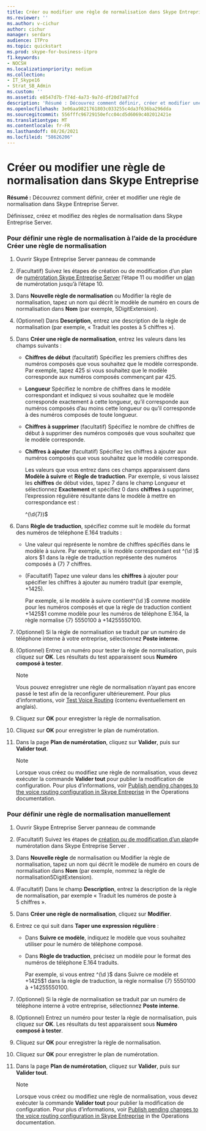 ```yaml
---
title: Créer ou modifier une règle de normalisation dans Skype Entreprise
ms.reviewer: ''
ms.author: v-cichur
author: cichur
manager: serdars
audience: ITPro
ms.topic: quickstart
ms.prod: skype-for-business-itpro
f1.keywords:
- NOCSH
ms.localizationpriority: medium
ms.collection:
- IT_Skype16
- Strat_SB_Admin
ms.custom: ''
ms.assetid: e8547d7b-f74d-4a73-9a7d-df20d7a87fcd
description: 'Résumé : Découvrez comment définir, créer et modifier une règle de normalisation dans Skype Entreprise Server.'
ms.openlocfilehash: 3e06aa9821761803c033255c4da3f636ba296dda
ms.sourcegitcommit: 556fffc96729150efcc04cd5d6069c402012421e
ms.translationtype: MT
ms.contentlocale: fr-FR
ms.lasthandoff: 08/26/2021
ms.locfileid: "58626206"
---
```

# <a name="create-or-modify-a-normalization-rule-in-skype-for-business"></a>Créer ou modifier une règle de normalisation dans Skype Entreprise

**Résumé :** Découvrez comment définir, créer et modifier une règle de normalisation dans Skype Entreprise Server.

Définissez, créez et modifiez des règles de normalisation dans Skype Entreprise Server.

### <a name="to-define-a-normalization-rule-by-using-build-a-normalization-rule"></a>Pour définir une règle de normalisation à l’aide de la procédure Créer une règle de normalisation

1. Ouvrir Skype Entreprise Server panneau de commande

2. (Facultatif) Suivez les étapes de création ou de modification d’un plan de [numérotation Skype Entreprise Server](dial-plans.md) l’étape 11 ou modifier un [plan](/previous-versions/office/lync-server-2013/lync-server-2013-modify-a-dial-plan) de numérotation jusqu’à l’étape 10.

3. Dans **Nouvelle règle de normalisation** ou Modifier la règle de normalisation, tapez un nom qui décrit le modèle de numéro en cours de normalisation dans **Nom** (par exemple, 5DigitExtension). 

4. (Optionnel) Dans **Description**, entrez une description de la règle de normalisation (par exemple, « Traduit les postes à 5 chiffres »).

5. Dans **Créer une règle de normalisation**, entrez les valeurs dans les champs suivants :

   - **Chiffres de début** (facultatif) Spécifiez les premiers chiffres des numéros composés que vous souhaitez que le modèle corresponde. Par exemple, tapez 425 si vous souhaitez que le modèle corresponde aux numéros composés commençant par 425.

   - **Longueur** Spécifiez le nombre de chiffres dans le modèle correspondant et indiquez si vous souhaitez que le modèle corresponde exactement à cette longueur, qu’il corresponde aux numéros composés d’au moins cette longueur ou qu’il corresponde à des numéros composés de toute longueur.

   - **Chiffres à supprimer** (facultatif) Spécifiez le nombre de chiffres de début à supprimer des numéros composés que vous souhaitez que le modèle corresponde.

   - **Chiffres à ajouter** (facultatif) Spécifiez les chiffres à ajouter aux numéros composés que vous souhaitez que le modèle corresponde.

     Les valeurs que vous entrez dans ces champs apparaissent dans **Modèle à suivre** et **Règle de traduction**. Par exemple, si vous laissez  les **chiffres** de début vides, tapez 7 dans le champ Longueur et sélectionnez **Exactement** et spécifiez 0 dans **chiffres** à supprimer, l’expression régulière résultante dans le modèle à mettre en correspondance est : 

     ^(\d{7})$

6. Dans **Règle de traduction**, spécifiez comme suit le modèle du format des numéros de téléphone E.164 traduits :

   - Une valeur qui représente le nombre de chiffres spécifiés dans le modèle à suivre. Par exemple, si le modèle correspondant est ^(\d )$ alors $1 dans la règle de traduction représente des numéros composés à {7} 7 chiffres.

   - (Facultatif) Tapez une valeur dans les **chiffres** à ajouter pour spécifier les chiffres à ajouter au numéro traduit (par exemple, +1425).

     Par exemple,  si le modèle à suivre contient^(\d )$ comme modèle pour les numéros composés et que la règle de traduction contient +1425$1 comme modèle pour les numéros de téléphone E.164, la règle normalise {7} 5550100 à +14255550100. 

7. (Optionnel) Si la règle de normalisation se traduit par un numéro de téléphone interne à votre entreprise, sélectionnez **Poste interne**.

8. (Optionnel) Entrez un numéro pour tester la règle de normalisation, puis cliquez sur **OK**. Les résultats du test apparaissent sous **Numéro composé à tester**.

    > [!NOTE]
    > Vous pouvez enregistrer une règle de normalisation n’ayant pas encore passé le test afin de la reconfigurer ultérieurement. Pour plus d’informations, voir [Test Voice Routing](/previous-versions/office/lync-server-2013/lync-server-2013-test-voice-routing) (contenu éventuellement en anglais).

9. Cliquez sur **OK** pour enregistrer la règle de normalisation.

10. Cliquez sur **OK** pour enregistrer le plan de numérotation.

11. Dans la page **Plan de numérotation**, cliquez sur **Valider**, puis sur **Valider tout**.

    > [!NOTE]
    > Lorsque vous créez ou modifiez une règle de normalisation, vous devez exécuter la commande **Valider tout** pour publier la modification de configuration. Pour plus d’informations, voir [Publish pending changes to the voice routing configuration in Skype Entreprise](voice-route-config-changes.md) in the Operations documentation.

### <a name="to-define-a-normalization-rule-manually"></a>Pour définir une règle de normalisation manuellement

1. Ouvrir Skype Entreprise Server panneau de commande

2. (Facultatif) Suivez les étapes de [création ou de modification d’un plan](dial-plans.md)de numérotation dans Skype Entreprise Server .

3. Dans **Nouvelle règle** de normalisation ou Modifier la règle de normalisation, tapez un nom qui décrit le modèle de numéro en cours de normalisation dans **Nom** (par exemple, nommez la règle de normalisation5DigitExtension). 

4. (Facultatif) Dans le champ **Description**, entrez la description de la règle de normalisation, par exemple « Traduit les numéros de poste à 5 chiffres ».

5. Dans **Créer une règle de normalisation**, cliquez sur **Modifier**.

6. Entrez ce qui suit dans **Taper une expression régulière** :

   - Dans **Suivre ce modèle**, indiquez le modèle que vous souhaitez utiliser pour le numéro de téléphone composé.

   - Dans **Règle de traduction**, précisez un modèle pour le format des numéros de téléphone E.164 traduits.

     Par exemple, si vous entrez ^(\d )$ dans Suivre ce modèle et +1425$1 dans la règle de traduction, la règle normalise {7} 5550100 à +14255550100.  

7. (Optionnel) Si la règle de normalisation se traduit par un numéro de téléphone interne à votre entreprise, sélectionnez **Poste interne**.

8. (Optionnel) Entrez un numéro pour tester la règle de normalisation, puis cliquez sur **OK**. Les résultats du test apparaissent sous **Numéro composé à tester**.

9. Cliquez sur **OK** pour enregistrer la règle de normalisation.

10. Cliquez sur **OK** pour enregistrer le plan de numérotation.

11. Dans la page **Plan de numérotation**, cliquez sur **Valider**, puis sur **Valider tout**.

    > [!NOTE]
    > Lorsque vous créez ou modifiez une règle de normalisation, vous devez exécuter la commande **Valider tout** pour publier la modification de configuration. Pour plus d’informations, voir [Publish pending changes to the voice routing configuration in Skype Entreprise](voice-route-config-changes.md) in the Operations documentation.